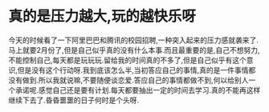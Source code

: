 # 真的是压力越大,玩的越快乐呀

今天的时候看了一下阿里巴巴和腾讯的校园招聘,一种突入起来的压力感就袭来了.马上就要2月份了,但是自己似乎真的没有什么本事.而且最重要的是,自己不想努力,不能控制自己,每天都是玩玩玩.留给我的时间真的不多了,但是自己似乎有这个意识,但是没有这个行动呀.我到底该怎么半,当初答应自己的事情,真的是一件事情都没有做到.所以我就说嘛,不要随便谈恋爱.答应自己的事情都做不到,何以给别人一个承诺呢.感觉自己还是要有计划.每天都要抽出一定的时间去学习.真的不能再这样继续下去了.昏昏噩噩的日子何时是个头呀.
